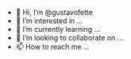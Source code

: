 - 👋 Hi, I’m @gustavofette
- 👀 I’m interested in ...
- 🌱 I’m currently learning ...
- 💞️ I’m looking to collaborate on ...
- 📫 How to reach me ...

<!---
gustavofette/gustavofette is a ✨ special ✨ repository because its `README.md` (this file) appears on your GitHub profile.
You can click the Preview link to take a look at your changes.
--->
